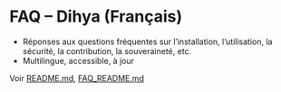 # FAQ – Dihya (Français)

- Réponses aux questions fréquentes sur l’installation, l’utilisation, la sécurité, la contribution, la souveraineté, etc.
- Multilingue, accessible, à jour

Voir [README.md](README.md), [FAQ_README.md](FAQ_README.md)
